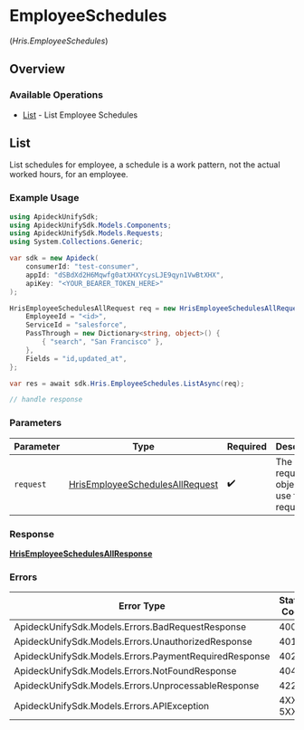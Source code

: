 # EmployeeSchedules
(*Hris.EmployeeSchedules*)

## Overview

### Available Operations

* [List](#list) - List Employee Schedules

## List

List schedules for employee, a schedule is a work pattern, not the actual worked hours, for an employee.

### Example Usage

<!-- UsageSnippet language="csharp" operationID="hris.employeeSchedulesAll" method="get" path="/hris/schedules/employees/{employee_id}" -->
```csharp
using ApideckUnifySdk;
using ApideckUnifySdk.Models.Components;
using ApideckUnifySdk.Models.Requests;
using System.Collections.Generic;

var sdk = new Apideck(
    consumerId: "test-consumer",
    appId: "dSBdXd2H6Mqwfg0atXHXYcysLJE9qyn1VwBtXHX",
    apiKey: "<YOUR_BEARER_TOKEN_HERE>"
);

HrisEmployeeSchedulesAllRequest req = new HrisEmployeeSchedulesAllRequest() {
    EmployeeId = "<id>",
    ServiceId = "salesforce",
    PassThrough = new Dictionary<string, object>() {
        { "search", "San Francisco" },
    },
    Fields = "id,updated_at",
};

var res = await sdk.Hris.EmployeeSchedules.ListAsync(req);

// handle response
```

### Parameters

| Parameter                                                                                   | Type                                                                                        | Required                                                                                    | Description                                                                                 |
| ------------------------------------------------------------------------------------------- | ------------------------------------------------------------------------------------------- | ------------------------------------------------------------------------------------------- | ------------------------------------------------------------------------------------------- |
| `request`                                                                                   | [HrisEmployeeSchedulesAllRequest](../../Models/Requests/HrisEmployeeSchedulesAllRequest.md) | :heavy_check_mark:                                                                          | The request object to use for the request.                                                  |

### Response

**[HrisEmployeeSchedulesAllResponse](../../Models/Requests/HrisEmployeeSchedulesAllResponse.md)**

### Errors

| Error Type                                            | Status Code                                           | Content Type                                          |
| ----------------------------------------------------- | ----------------------------------------------------- | ----------------------------------------------------- |
| ApideckUnifySdk.Models.Errors.BadRequestResponse      | 400                                                   | application/json                                      |
| ApideckUnifySdk.Models.Errors.UnauthorizedResponse    | 401                                                   | application/json                                      |
| ApideckUnifySdk.Models.Errors.PaymentRequiredResponse | 402                                                   | application/json                                      |
| ApideckUnifySdk.Models.Errors.NotFoundResponse        | 404                                                   | application/json                                      |
| ApideckUnifySdk.Models.Errors.UnprocessableResponse   | 422                                                   | application/json                                      |
| ApideckUnifySdk.Models.Errors.APIException            | 4XX, 5XX                                              | \*/\*                                                 |